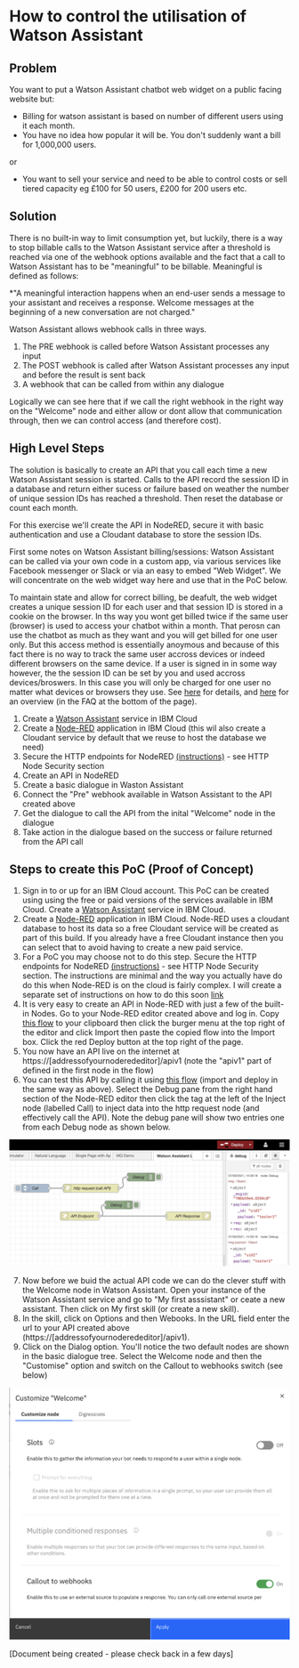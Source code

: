 # How to control the utilisation of Watson Assistant 

## Problem
You want to put a Watson Assistant chatbot web widget on a public facing website but: 

* Billing for watson assistant is based on number of different users using it each month. 
* You have no idea how popular it will be. You don't suddenly want a bill for 1,000,000 users.

or 
* You want to sell your service and need to be able to control costs or sell tiered capacity eg £100 for 50 users, £200 for 200 users etc. 

## Solution
There is no built-in way to limit consumption yet, but luckily, there is a way to stop billable calls to the Watson Assistant service after a threshold is reached via one of the webhook options available and the fact that a call to Watson Assistant has to be "meaningful" to be billable. Meaningful is defined as follows:

*"A meaningful interaction happens when an end-user sends a message to your assistant and receives a response. Welcome messages at the beginning of a new conversation are not charged."

Watson Assistant allows webhook calls in three ways. 

1. The PRE webhook is called before Watson Assistant processes any input
2. The POST webhook is called after Watson Assistant processes any input and before the result is sent back
3. A webhook that can be called from within any dialogue

Logically we can see here that if we call the right webhook in the right way on the "Welcome" node and either allow or dont allow that communication through, then we can control access (and therefore cost).

## High Level Steps

The solution is basically to create an API that you call each time a new Watson Assistant session is started. Calls to the API record the session ID in a database and return either sucess or failure based on weather the number of unique session IDs has reached a threshold. Then reset the database or count each month.

For this exercise we'll create the API in NodeRED, secure it with basic authentication and use a Cloudant database to store the session IDs.  

First some notes on Watson Assistant billing/sessions:
Watson Assistant can be called via your own code in a custom app, via various services like Facebook messenger or Slack or via an easy to embed "Web Widget". We will concentrate on the web widget way here and use that in the PoC below.

To maintain state and allow for correct billing, be deafult, the web widget creates a unique session ID for each user and that session ID is stored in a cookie on the browser. In ths way you wont get billed twice if the same user (browser) is used to access your chatbot within a month. That perosn can use the chatbot as much as they want and you will get billed for one user only. But this access method is essentially anoymous and because of this fact there is no way to track the same user accross devices or indeed different browsers on the same device.
If a user is signed in in some way however, the the session ID can be set by you and used accross devices/broswers. In this case you will only be charged for one user no matter what devices or browsers they use. See [here](https://cloud.ibm.com/docs/assistant?topic=assistant-services-information#services-information-user-based-plans) for details, and [here](https://www.ibm.com/cloud/watson-assistant/pricing/) for an overview (in the FAQ at the bottom of the page).


1. Create a [Watson Assistant](https://cloud.ibm.com/catalog/services/watson-assistant) service in IBM Cloud
2. Create a [Node-RED](https://cloud.ibm.com/developer/appservice/create-app?starterKit=59c9d5bd-4d31-3611-897a-f94eea80dc9f&defaultLanguage=undefined) application in IBM Cloud (this wil also create a Cloudant service by default that we reuse to host the database we need)
3. Secure the HTTP endpoints for NodeRED [(instructions)](https://nodered.org/docs/user-guide/runtime/securing-node-red) - see HTTP Node Security section
4. Create an API in NodeRED 
5. Create a basic dialogue in Waston Assistant
6. Connect the "Pre" webhook available in Watson Assistant to the API created above
7. Get the dialogue to call the API from the inital "Welcome" node in the dialogue
8. Take action in the dialogue based on the success or failure returned from the API call

## Steps to create this PoC (Proof of Concept)
1. Sign in to or up for an IBM Cloud account. This PoC can be created using using the free or paid versions of the services available in IBM Cloud. Create a [Watson Assistant](https://cloud.ibm.com/catalog/services/watson-assistant) service in IBM Cloud.
2. Create a [Node-RED](https://cloud.ibm.com/developer/appservice/create-app?starterKit=59c9d5bd-4d31-3611-897a-f94eea80dc9f&defaultLanguage=undefined) application in IBM Cloud. Node-RED uses a cloudant database to host its data so a free Cloudant service will be created as part of this build. If you already have a free Cloudant instance then you can select that to avoid having to create a new paid service.  
3. For a PoC you may choose not to do this step. Secure the HTTP endpoints for NodeRED [(instructions)](https://nodered.org/docs/user-guide/runtime/securing-node-red) - see HTTP Node Security section. The instructions are minimal and the way you actually have do do this when Node-RED is on the cloud is fairly complex. I will create a separate set of instructions on how to do this soon [link](https://github.com/tim-minter/securing-the-node-red-http-nodes-on-ibm-cloud)
4. It is very easy to create an API in Node-RED with just a few of the built-in Nodes. Go to your Node-RED editor created above and log in. Copy [this flow](https://github.com/tim-minter/watson-assistant-utilisation-control/blob/main/simple-api) to your clipboard then click the burger menu at the top right of the editor and click Import then paste the copied flow into the Import box. Click the red Deploy button at the top right of the page.
5. You now have an API live on the internet at https://[addressofyournoderededitor]/apiv1 (note the "apiv1" part of defined in the first node in the flow)
6. You can test this API by calling it using [this flow](https://github.com/tim-minter/watson-assistant-utilisation-control/blob/main/simple-api-call) (import and deploy in the same way as above). Select the Debug pane from the right hand section of the Node-RED editor then click the tag at the left of the Inject node (labelled Call) to inject data into the http request node (and effectively call the API). Note the debug pane will show two entries one from each Debug node as shown below.

![Image of API and API Calling flow in Node-RED](https://github.com/tim-minter/watson-assistant-utilisation-control/blob/main/simple-flow.png)

7. Now before we buid the actual API code we can do the clever stuff with the Welcome node in Watson Assistant. Open your instance of the Watson Assistant service and go to "My first asssistant" or ceate a new assistant. Then click on My first skill (or create a new skill).
8. In the skill, click on Options and then Webooks. In the URL field enter the url to your API created above (https://[addressofyournoderededitor]/apiv1).
9. Click on the Dialog option. You'll notice the two default nodes are shown in the basic dialogue tree. Select the Welcome node and then the "Customise" option and switch on the Callout to webhooks switch (see below)

![Image of call out to webhooks switch location](https://github.com/tim-minter/watson-assistant-utilisation-control/blob/main/callout-to-webhooks.png)

[Document being created - please check back in a few days]
